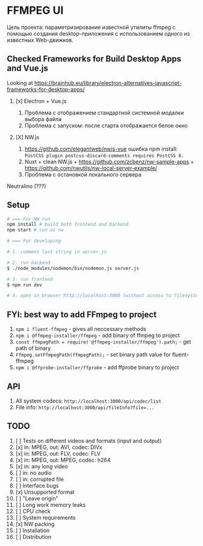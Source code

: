 # FFMPEG UI

Цель проекта: параметризирование известной утилиты ffmpeg с помощью создания desktop-приложения с использованием одного из известных Web-движков.

## Checked Frameworks for Build Desktop Apps and Vue.js

Looking at https://brainhub.eu/library/electron-alternatives-javascript-frameworks-for-desktop-apps/

1. [x] Electron + Vue.js

    1. Проблема с отображением стандартной системной модалки выбора файла
    2. Проблема с запуском: после старта отображается белое окно

2. [X] NW.js

    1. https://github.com/elegantweb/nwjs-vue ошибка npm install: `PostCSS plugin postcss-discard-comments requires PostCSS 8.`
    2. Nuxt + clean NW.js + https://github.com/zcbenz/nw-sample-apps + https://github.com/nwutils/nw-local-server-example/
    3. Проблема с остановкой локального сервера


Neutralino (???)

## Setup

``` bash
# === For NW run
npm install # build both frontend and backend
npm start # run as nw

# === For developing

# 1. comment last string in server.js

# 2. run backend
$ ./node_modules/nodemon/bin/nodemon.js server.js

# 3. run frontend
$ npm run dev

# 4. open in browser http://localhost:3000 (without access to filesystem)

```

## FYI: best way to add FFmpeg to project

1. `npm i fluent-ffmpeg` - gives all neccessary methods
2. `npm i @ffmpeg-installer/ffmpeg` - add binary of ffmpeg to project
3. `const ffmpegPath = require('@ffmpeg-installer/ffmpeg').path;` - get path of binary
4. `Ffmpeg.setFfmpegPath(ffmpegPath);` - set binary path value for fluent-ffmpeg
5. `npm i @ffprobe-installer/ffprobe` - add ffprobe binary to project

## API

1. All system codecs: `http://localhost:3000/api/codec/list`
2. File info: `http://localhost:3000/api/fileInfo?file=...`

## TODO

1. [ ] Tests on different videos and formats (input and output)
  1. [x] in: MPEG, out: AVI, codec: DIVx
  2. [x] in: MPEG, out: FLV, codec: FLV
  3. [x] in: MPEG, out: MPEG, codec: h264
  4. [x] in: any long video
  5. [ ] in: no audio
  6. [ ] in: corrupted file
2. [ ] Interface bugs
  1. [x] Unsupported format
  2. [ ] "Leave origin"
3. [ ] Long work memory leaks
4. [ ] CPU check 
  1. [ ] System requirements
5. [x] NW packing
6. [ ] Installation
7. [ ] Distribution